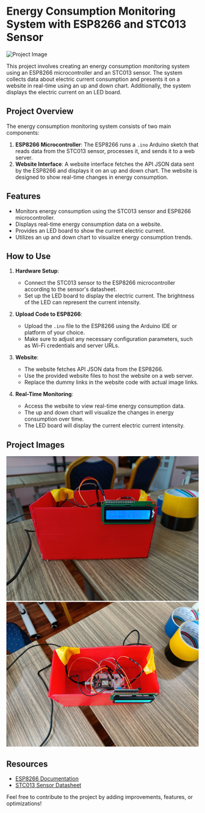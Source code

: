 # Energy Consumption Monitoring System with ESP8266 and STC013 Sensor

![Project Image](link_to_project_image_placeholder.jpg)

This project involves creating an energy consumption monitoring system using an ESP8266 microcontroller and an STC013 sensor. The system collects data about electric current consumption and presents it on a website in real-time using an up and down chart. Additionally, the system displays the electric current on an LED board.

## Project Overview

The energy consumption monitoring system consists of two main components:

1. **ESP8266 Microcontroller**: The ESP8266 runs a `.ino` Arduino sketch that reads data from the STC013 sensor, processes it, and sends it to a web server.
2. **Website Interface**: A website interface fetches the API JSON data sent by the ESP8266 and displays it on an up and down chart. The website is designed to show real-time changes in energy consumption.

## Features

- Monitors energy consumption using the STC013 sensor and ESP8266 microcontroller.
- Displays real-time energy consumption data on a website.
- Provides an LED board to show the current electric current.
- Utilizes an up and down chart to visualize energy consumption trends.

## How to Use

1. **Hardware Setup**:
   - Connect the STC013 sensor to the ESP8266 microcontroller according to the sensor's datasheet.
   - Set up the LED board to display the electric current. The brightness of the LED can represent the current intensity.

2. **Upload Code to ESP8266**:
   - Upload the `.ino` file to the ESP8266 using the Arduino IDE or platform of your choice.
   - Make sure to adjust any necessary configuration parameters, such as Wi-Fi credentials and server URLs.

3. **Website**:
   - The website fetches API JSON data from the ESP8266.
   - Use the provided website files to host the website on a web server.
   - Replace the dummy links in the website code with actual image links.

4. **Real-Time Monitoring**:
   - Access the website to view real-time energy consumption data.
   - The up and down chart will visualize the changes in energy consumption over time.
   - The LED board will display the current electric current intensity.

## Project Images

![Image 1](Images/IMG20230828120349.jpg)
![Image 2](Images/IMG20230828120357.jpg)

## Resources

- [ESP8266 Documentation](https://esp8266.net/)
- [STC013 Sensor Datasheet](link_to_stc013_datasheet.pdf)

Feel free to contribute to the project by adding improvements, features, or optimizations!

